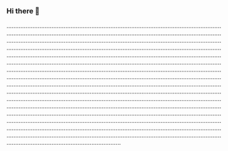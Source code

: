 ### Hi there 👋

..................................................................................................................................................................................................................................................................................................................................................................................................................................................................................................................................................................................................................................................................................................................................................................................................................................................................................................................................................................................................................................................................................................................................................................................................................................................................................................................................................................................................................................................................................................................................................................................................................................................................................................................................................................................................................................................................................................................................................................................................................................................................................................................................